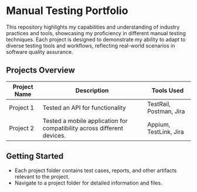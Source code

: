 # Manual Testing Portfolio

This repository highlights my capabilities and understanding of industry practices and tools, showcasing my proficiency in different manual testing techniques. Each project is designed to demonstrate my ability to adapt to diverse testing tools and workflows, reflecting real-world scenarios in software quality assurance.

## Projects Overview
| Project Name                          | Description                                                                 | Tools Used               |
|---------------------------------------|-----------------------------------------------------------------------------|--------------------------|
| Project 1                             | Tested an API for functionality                                             | TestRail, Postman, Jira  |
| Project 2	                            |Tested a mobile application for compatibility across different devices.	  | Appium, TestLink, Jira   |

## Getting Started
- Each project folder contains test cases, reports, and other artifacts relevant to the project.
- Navigate to a project folder for detailed information and files.
